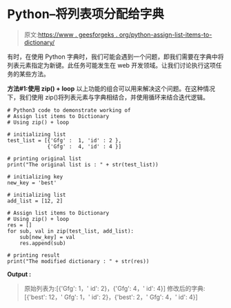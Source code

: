 # Python–将列表项分配给字典

> 原文:[https://www . geesforgeks . org/python-assign-list-items-to-dictionary/](https://www.geeksforgeeks.org/python-assign-list-items-to-dictionary/)

有时，在使用 Python 字典时，我们可能会遇到一个问题，即我们需要在字典中将列表元素指定为新键。此任务可能发生在 web 开发领域。让我们讨论执行这项任务的某些方法。

**方法#1:使用 zip() + loop**
以上功能的组合可以用来解决这个问题。在这种情况下，我们使用 zip()将列表元素与字典相结合，并使用循环来结合迭代逻辑。

```
# Python3 code to demonstrate working of 
# Assign list items to Dictionary
# Using zip() + loop

# initializing list
test_list = [{'Gfg' :  1, 'id' : 2 }, 
             {'Gfg' :  4, 'id' : 4 }]

# printing original list
print("The original list is : " + str(test_list))

# initializing key 
new_key = 'best'

# initializing list 
add_list = [12, 2]

# Assign list items to Dictionary
# Using zip() + loop
res = []
for sub, val in zip(test_list, add_list):
    sub[new_key] = val
    res.append(sub)

# printing result 
print("The modified dictionary : " + str(res)) 
```

**Output :**

> 原始列表为:[{'Gfg': 1，' id': 2}，{'Gfg': 4，' id': 4}]
> 修改后的字典:[{'best': 12，' Gfg': 1，' id': 2}，{'best': 2，' Gfg': 4，' id': 4}]
